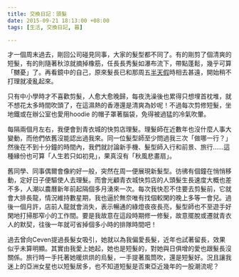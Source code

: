 ```yaml
---
title: 交換日記：頭髮
date: 2015-09-21 18:13:00 +08:00
tags: [生活, 交換日記, 暮]

---
```


  
  
才一個周末過去，剛回公司碰見同事，大家的髮型都不同了。有的剛剪了個清爽的短髮，有的則隨著秋涼就摘掉橡筋，任長長秀髮如瀑布流下，帶點蓬鬆，幾乎可算「嬲憂」了。再看鏡中的自己，原來髮長已和那周五[半天假](http://godofwaiyat.blogspot.com/2015/09/blog-post%5F10.html)時相去甚遠，開始稍不打理就凌亂起來。  
  
只有中小學時才不喜歡剪髮，人愈大愈晚歸，每夜洗澡後也累得只想埋首枕堆，就不想花太多時間吹頭了，在這濕熱的香港還是清爽為妙呢！不過每次剪修短髮，坐地鐵或在辦公室也愛用hoodie 的帽子罩著腦袋，免得被過猛的冷氣吹暈。  
  
每隔兩個月左右，我便會到青衣城的快剪店理髮。理髮師在近數年也沒什麼人事大變動，而他們依舊沒能認出過我來。同一位髮型師至少問過我三次「做哪一行？」然後在不到十分鐘的時間內，我們就討論新手機、髮型師入行和前景、旅行……這種緣份也可算「人生若只如初見」，果真沒有「秋風悲畫扇」。  
  
舊同學、同事偶爾會像約好一般，突然在周一便展現新髮型。彷彿有個鐘在悄悄移動，定好日子便驅使人去理髮。而會光顧青衣城快剪店的人頭髮生長速度大概也差不多，人潮以農曆新年前起隔個多月湧來一次。每次我快忍不住要去剪髮前，它就會大排長龍，情況維持數星期，我也逼於無奈唯有找個較閑的晚上多等一會兒。過後一個月許，店前人龍就會消失，表示暢通的綠燈夜夜長亮，髮型師也不至遊手好閑地打掃那窄小的工作間。要是我故意在這段時期修一修髮，故意擺脫或遷就青衣人的默契，往後一年就可省掉個多小時的排隊時間吧！  
  
過去曾向Ceven提過長髮女吸引，她就以為我偏愛長髮，近年也試著留長，效果似乎未算明顯。其實由我愛上她起，她也是短髮的，對她與日俱增的愛也跟髮長沒關係。旅行時一手托著她暖烘烘的烏髮，一手提著風筒吹，還是短髮好。況且讓我迷上的亞洲女星也以短髮居多，也不知道短髮是否東亞近幾年的一股潮流呢？  
  
  
